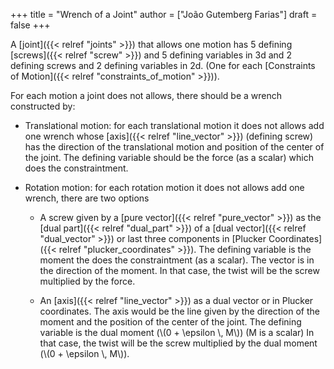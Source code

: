 +++
title = "Wrench of a Joint"
author = ["João Gutemberg Farias"]
draft = false
+++

A [joint]({{< relref "joints" >}}) that allows one motion has 5 defining [screws]({{< relref "screw" >}}) and 5 defining variables in 3d and 2 defining screws and 2 defining variables in 2d. (One for each [Constraints of Motion]({{< relref "constraints_of_motion" >}})).

For each motion a joint does not allows, there should be a wrench constructed by:

-   Translational motion: for each translational motion it does not allows add one wrench whose [axis]({{< relref "line_vector" >}}) (defining screw) has the direction of the translational motion and position of the center of the joint. The defining variable should be the force (as a scalar) which does the constraintment.

-   Rotation motion: for each rotation motion it does not allows add one wrench, there are two options
    -   A screw given by a [pure vector]({{< relref "pure_vector" >}}) as the [dual part]({{< relref "dual_part" >}}) of a [dual vector]({{< relref "dual_vector" >}}) or last three components in [Plucker Coordinates]({{< relref "plucker_coordinates" >}}). The defining variable is the moment the does the constraintment (as a scalar). The vector is in the direction of the moment.
        In that case, the twist will be the screw multiplied by the force.

    -   An [axis]({{< relref "line_vector" >}}) as a dual vector or in Plucker coordinates. The axis would be the line given by the direction of the moment and the position of the center of the joint. The defining variable is the dual moment (\\(0 + \epsilon \\, M\\)) (M is a scalar)
        In that case, the twist will be the screw multiplied by the dual moment (\\(0 + \epsilon \\, M\\)).
